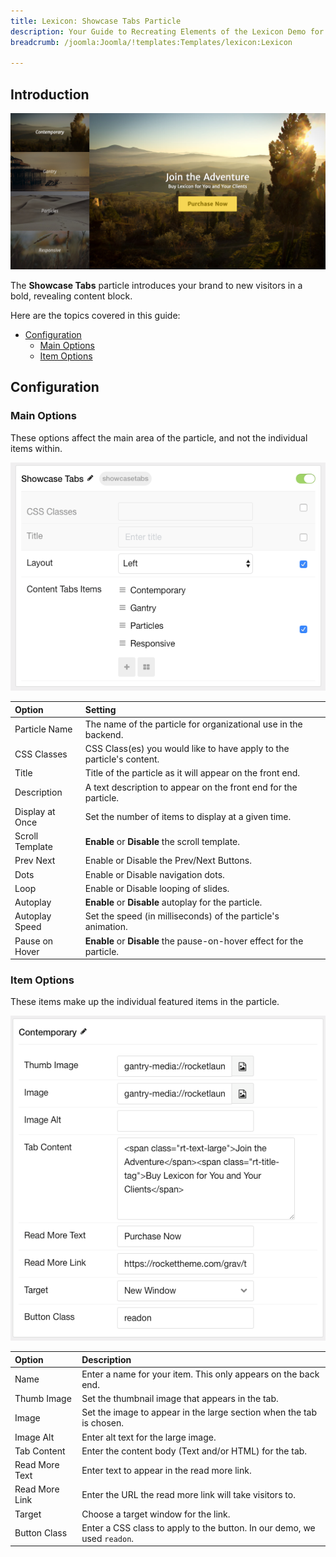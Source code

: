 ```yaml
---
title: Lexicon: Showcase Tabs Particle
description: Your Guide to Recreating Elements of the Lexicon Demo for Joomla
breadcrumb: /joomla:Joomla/!templates:Templates/lexicon:Lexicon

---
```


## Introduction

![Showcase Tabs](assets/particle_showcasetabs1.png)

The **Showcase Tabs** particle introduces your brand to new visitors in a bold, revealing content block.

Here are the topics covered in this guide:

* [Configuration](#configuration)
  * [Main Options](#main-options)
  * [Item Options](#item-options)

## Configuration

### Main Options 

These options affect the main area of the particle, and not the individual items within.

![Showcase Tabs](assets/particle_showcasetabs2.png)

| Option          | Setting                                                               |
| :-----          | :-----                                                                |
| Particle Name   | The name of the particle for organizational use in the backend.       |
| CSS Classes     | CSS Class(es) you would like to have apply to the particle's content. |
| Title           | Title of the particle as it will appear on the front end.             |
| Description     | A text description to appear on the front end for the particle.       |
| Display at Once | Set the number of items to display at a given time.                   |
| Scroll Template    | **Enable** or **Disable** the scroll template.                           |
| Prev Next       | Enable or Disable the Prev/Next Buttons.                              |
| Dots            | Enable or Disable navigation dots.                                    |
| Loop            | Enable or Disable looping of slides.                                  |
| Autoplay        | **Enable** or **Disable** autoplay for the particle.                  |
| Autoplay Speed  | Set the speed (in milliseconds) of the particle's animation.          |
| Pause on Hover  | **Enable** or **Disable** the pause-on-hover effect for the particle. |

### Item Options

These items make up the individual featured items in the particle.

![Showcase Tabs](assets/particle_showcasetabs3.png)

| Option         | Description                                                              |
| :------------- | :----------------------------------------------------------------------- |
| Name           | Enter a name for your item. This only appears on the back end.           |
| Thumb Image    | Set the thumbnail image that appears in the tab.                         |
| Image          | Set the image to appear in the large section when the tab is chosen.     |
| Image Alt      | Enter alt text for the large image.                                      |
| Tab Content    | Enter the content body (Text and/or HTML) for the tab.                   |
| Read More Text | Enter text to appear in the read more link.                              |
| Read More Link | Enter the URL the read more link will take visitors to.                  |
| Target         | Choose a target window for the link.                                     |
| Button Class   | Enter a CSS class to apply to the button. In our demo, we used `readon`. |
